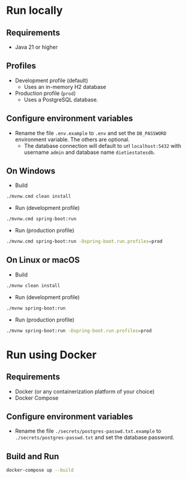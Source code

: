 # Run locally

## Requirements
- Java 21 or higher

## Profiles
- Development profile (default)
  - Uses an in-memory H2 database
- Production profile (`prod`)
  - Uses a PostgreSQL database.

## Configure environment variables
- Rename the file `.env.example` to `.env` and set the `DB_PASSWORD` environment variable. The others are optional.
  - The database connection will default to url `localhost:5432` with username `admin` and database name `dietiestatesdb`.

## On Windows
- Build
```bash
./mvnw.cmd clean install
```
- Run (development profile)
```bash
./mvnw.cmd spring-boot:run
```
- Run (production profile)
```bash
./mvnw.cmd spring-boot:run -Dspring-boot.run.profiles=prod
```

## On Linux or macOS
- Build
```bash
./mvnw clean install
```
- Run (development profile)
```bash
./mvnw spring-boot:run
```
- Run (production profile)
```bash
./mvnw spring-boot:run -Dspring-boot.run.profiles=prod
```

# Run using Docker

## Requirements
- Docker (or any containerization platform of your choice)
- Docker Compose

## Configure environment variables
- Rename the file `./secrets/postgres-passwd.txt.example` to `./secrets/postgres-passwd.txt` and set the database password.

## Build and Run
```bash
docker-compose up --build
```
